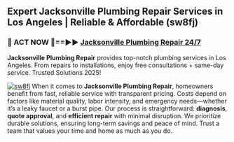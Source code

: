 ## Expert Jacksonville Plumbing Repair Services in Los Angeles | Reliable & Affordable (sw8fj)  

<h3>🚿 ACT NOW 🌟==►► <a href="https://tinyurl.com/2ne6vx2x" rel="nofollow">Jacksonville Plumbing Repair 24/7</a></h3>

**Jacksonville Plumbing Repair** provides top-notch plumbing services in Los Angeles. From repairs to installations, enjoy free consultations + same-day service. Trusted Solutions 2025!

[![sw8fj](https://i.imgur.com/4PFF4AK.jpeg)](https://tinyurl.com/2ne6vx2x)
When it comes to **Jacksonville Plumbing Repair**, homeowners benefit from fast, reliable service with transparent pricing. Costs depend on factors like material quality, labor intensity, and emergency needs—whether it’s a leaky faucet or a burst pipe. Our process is straightforward: **diagnosis**, **quote approval**, and **efficient repair** with minimal disruption. We prioritize durable solutions, ensuring long-term savings and peace of mind. Trust a team that values your time and home as much as you do.